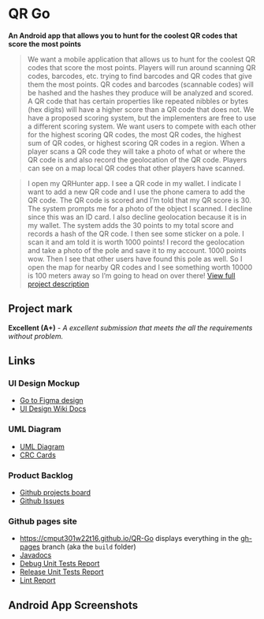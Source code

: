 # QR Go

**An Android app that allows you to hunt for the coolest QR codes that score the most points**

> We want a mobile application that allows us to hunt for the coolest QR codes that score the most points. Players will run around scanning QR codes, barcodes, etc. trying to find barcodes and QR codes that give them the most points. QR codes and barcodes (scannable codes) will be hashed and the hashes they produce will be analyzed and scored. A QR code that has certain properties like repeated nibbles or bytes (hex digits) will have a higher score than a QR code that does not. We have a proposed scoring system, but the implementers are free to use a different scoring system. We want users to compete with each other for the highest scoring QR codes, the most QR codes, the highest sum of QR codes, or highest scoring QR codes in a region.  When a player scans a QR code they will take a photo of what or where the QR code is and also record the geolocation of the QR code. Players can see on a map local QR codes that other players have scanned.

> I open my QRHunter app. I see a QR code in my wallet. I indicate I want to add a new QR code and I use the phone camera to add the QR code. The QR code is scored and I’m told that my QR score is 30. The system prompts me for a photo of the object I scanned. I decline since this was an ID card. I also decline geolocation because it is in my wallet. The system adds the 30 points to my total score and records a hash of the QR code. I then see some sticker on a pole. I scan it and am told it is worth 1000 points! I record the geolocation and take a photo of the pole and save it to my account. 1000 points wow. Then I see that other users have found this pole as well. So I open the map for nearby QR codes and I see something worth 10000 is 100 meters away so I’m going to head on over there!
[View full project description](https://github.com/CMPUT301W22T16/QR-Go/wiki)

## Project mark
**Excellent (A+)** - _A excellent submission that meets the all the requirements without problem._

## Links
### UI Design Mockup
- [Go to Figma design](https://www.figma.com/file/p4YQpmAkAw2VkmGpXoKw7v/QR-GO-UI-Final-Draft?node-id=0%3A1)
- [UI Design Wiki Docs](https://github.com/CMPUT301W22T16/QR-Go/wiki/UI-Design)
### UML Diagram
- [UML Diagram](https://github.com/CMPUT301W22T16/QR-Go/blob/main/doc/diagrams/QRGo_UML.png)
- [CRC Cards](https://github.com/CMPUT301W22T16/QR-Go/blob/main/doc/diagrams/CRC%20Cards.pdf)
### Product Backlog
- [Github projects board](https://github.com/CMPUT301W22T16/QR-Go/projects/2)
- [Github Issues](https://github.com/CMPUT301W22T16/QR-Go/issues?q=)

### Github pages site
- https://cmput301w22t16.github.io/QR-Go displays everything in the [gh-pages](https://github.com/CMPUT301W22T16/QR-Go/tree/gh-pages) branch (aka the `build` folder)
- [Javadocs](https://cmput301w22t16.github.io/QR-Go/outputs/javadoc/index.html)
- [Debug Unit Tests Report](https://cmput301w22t16.github.io/QR-Go/reports/tests/testDebugUnitTest/index.html)
- [Release Unit Tests Report](https://cmput301w22t16.github.io/QR-Go/reports/tests/testReleaseUnitTest/index.html)
- [Lint Report](https://cmput301w22t16.github.io/QR-Go/reports/lint-results-debug.html)

## Android App Screenshots
